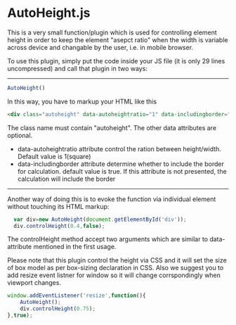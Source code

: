 # AutoHeight.js

This is a very small function/plugin which is used for controlling element height in order to keep the element "asepct ratio" when the width is variable across device and changable by the user, i.e. in mobile browser.

To use this plugin, simply put the code inside your JS file (it is only 29 lines uncompressed) and call that plugin in two ways: 

---
```javascript
AutoHeight()
```

In this way, you have to markup your HTML like this

```html
<div class="autoheight" data-autoheightratio="1" data-includingborder="false"></div>
```

The class name must contain "autoheight". The other data attributes are optional. 

 * data-autoheightratio attribute control the ration between height/width. Default value is 1(square)
 * data-includingborder attribute determine whether to include the border for calculation. default value is true. If this attribute is not presented, the calculation will include the border

---

Another way of doing this is to evoke the function via individual element without touching its HTML markup:

```javascript
  var div=new AutoHeight(document.getElementById('div'));
  div.controlHeight(0.4,false);
```

The controlHeight method accept two arguments which are similar to data-attribute mentioned in the first usage. 

Please note that this plugin control the height via CSS and it will set the size of box model as per box-sizing declaration in CSS. Also we suggest you to add resize event listner for window so it will change corrspondingly when viewport changes. 

```javascript
window.addEventListener('resize',function(){
    AutoHeight();
    div.controlHeight(0.75);
},true);
```
